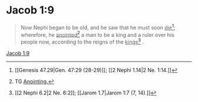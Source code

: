 # Jacob 1:9

> Now Nephi began to be old, and he saw that he must soon <u>die</u>[^a]; wherefore, he <u>anointed</u>[^b] a man to be a king and a ruler over his people now, according to the reigns of the <u>kings</u>[^c] .

[Jacob 1:9](https://www.churchofjesuschrist.org/study/scriptures/bofm/jacob/1?lang=eng&id=p9#p9)


[^a]: [[Genesis 47.29|Gen. 47:29 (28-29)]]; [[2 Nephi 1.14|2 Ne. 1:14.]]
[^b]: TG [Anointing.](https://www.churchofjesuschrist.org/study/scriptures/tg/anointing?lang=eng)
[^c]: [[2 Nephi 6.2|2 Ne. 6:2]]; [[Jarom 1.7|Jarom 1:7 (7, 14).]]
